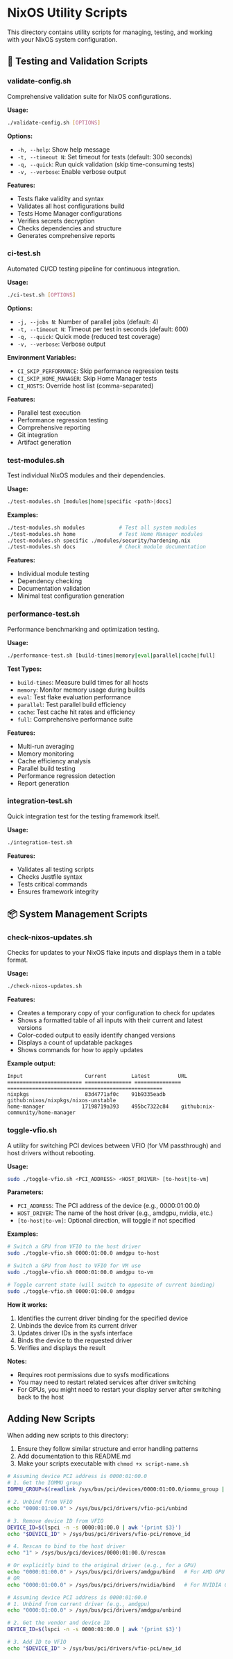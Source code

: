 # NixOS Utility Scripts

This directory contains utility scripts for managing, testing, and working with your NixOS system configuration.

## 🧪 Testing and Validation Scripts

### validate-config.sh

Comprehensive validation suite for NixOS configurations.

**Usage:**
```bash
./validate-config.sh [OPTIONS]
```

**Options:**
- `-h, --help`: Show help message
- `-t, --timeout N`: Set timeout for tests (default: 300 seconds)
- `-q, --quick`: Run quick validation (skip time-consuming tests)
- `-v, --verbose`: Enable verbose output

**Features:**
- Tests flake validity and syntax
- Validates all host configurations build
- Tests Home Manager configurations
- Verifies secrets decryption
- Checks dependencies and structure
- Generates comprehensive reports

### ci-test.sh

Automated CI/CD testing pipeline for continuous integration.

**Usage:**
```bash
./ci-test.sh [OPTIONS]
```

**Options:**
- `-j, --jobs N`: Number of parallel jobs (default: 4)
- `-t, --timeout N`: Timeout per test in seconds (default: 600)
- `-q, --quick`: Quick mode (reduced test coverage)
- `-v, --verbose`: Verbose output

**Environment Variables:**
- `CI_SKIP_PERFORMANCE`: Skip performance regression tests
- `CI_SKIP_HOME_MANAGER`: Skip Home Manager tests
- `CI_HOSTS`: Override host list (comma-separated)

**Features:**
- Parallel test execution
- Performance regression testing
- Comprehensive reporting
- Git integration
- Artifact generation

### test-modules.sh

Test individual NixOS modules and their dependencies.

**Usage:**
```bash
./test-modules.sh [modules|home|specific <path>|docs]
```

**Examples:**
```bash
./test-modules.sh modules           # Test all system modules
./test-modules.sh home              # Test Home Manager modules
./test-modules.sh specific ./modules/security/hardening.nix
./test-modules.sh docs              # Check module documentation
```

**Features:**
- Individual module testing
- Dependency checking
- Documentation validation
- Minimal test configuration generation

### performance-test.sh

Performance benchmarking and optimization testing.

**Usage:**
```bash
./performance-test.sh [build-times|memory|eval|parallel|cache|full]
```

**Test Types:**
- `build-times`: Measure build times for all hosts
- `memory`: Monitor memory usage during builds
- `eval`: Test flake evaluation performance
- `parallel`: Test parallel build efficiency
- `cache`: Test cache hit rates and efficiency
- `full`: Comprehensive performance suite

**Features:**
- Multi-run averaging
- Memory monitoring
- Cache efficiency analysis
- Parallel build testing
- Performance regression detection
- Report generation

### integration-test.sh

Quick integration test for the testing framework itself.

**Usage:**
```bash
./integration-test.sh
```

**Features:**
- Validates all testing scripts
- Checks Justfile syntax
- Tests critical commands
- Ensures framework integrity

## 📦 System Management Scripts

### check-nixos-updates.sh

Checks for updates to your NixOS flake inputs and displays them in a table format.

**Usage:**
```bash
./check-nixos-updates.sh
```

**Features:**

- Creates a temporary copy of your configuration to check for updates
- Shows a formatted table of all inputs with their current and latest versions
- Color-coded output to easily identify changed versions
- Displays a count of updatable packages
- Shows commands for how to apply updates

**Example output:**

```
Input                    Current        Latest         URL
======================== =============== =============== ==================================================
nixpkgs                  83d4771af0c    91b9335eadb    github:nixos/nixpkgs/nixos-unstable
home-manager            17198719a393    495bc7322c84    github:nix-community/home-manager
```

### toggle-vfio.sh

A utility for switching PCI devices between VFIO (for VM passthrough) and host drivers without rebooting.

**Usage:**

```bash
sudo ./toggle-vfio.sh <PCI_ADDRESS> <HOST_DRIVER> [to-host|to-vm]
```

**Parameters:**

- `PCI_ADDRESS`: The PCI address of the device (e.g., 0000:01:00.0)
- `HOST_DRIVER`: The name of the host driver (e.g., amdgpu, nvidia, etc.)
- `[to-host|to-vm]`: Optional direction, will toggle if not specified

**Examples:**

```bash
# Switch a GPU from VFIO to the host driver
sudo ./toggle-vfio.sh 0000:01:00.0 amdgpu to-host

# Switch a GPU from host to VFIO for VM use
sudo ./toggle-vfio.sh 0000:01:00.0 amdgpu to-vm

# Toggle current state (will switch to opposite of current binding)
sudo ./toggle-vfio.sh 0000:01:00.0 amdgpu
```

**How it works:**
1. Identifies the current driver binding for the specified device
2. Unbinds the device from its current driver
3. Updates driver IDs in the sysfs interface
4. Binds the device to the requested driver
5. Verifies and displays the result

**Notes:**
- Requires root permissions due to sysfs modifications
- You may need to restart related services after driver switching
- For GPUs, you might need to restart your display server after switching back to the host

## Adding New Scripts

When adding new scripts to this directory:
1. Ensure they follow similar structure and error handling patterns
2. Add documentation to this README.md
3. Make your scripts executable with `chmod +x script-name.sh`

```bash
# Assuming device PCI address is 0000:01:00.0
# 1. Get the IOMMU group
IOMMU_GROUP=$(readlink /sys/bus/pci/devices/0000:01:00.0/iommu_group | basename)

# 2. Unbind from VFIO
echo "0000:01:00.0" > /sys/bus/pci/drivers/vfio-pci/unbind

# 3. Remove device ID from VFIO
DEVICE_ID=$(lspci -n -s 0000:01:00.0 | awk '{print $3}')
echo "$DEVICE_ID" > /sys/bus/pci/drivers/vfio-pci/remove_id

# 4. Rescan to bind to the host driver
echo "1" > /sys/bus/pci/devices/0000:01:00.0/rescan

# Or explicitly bind to the original driver (e.g., for a GPU)
echo "0000:01:00.0" > /sys/bus/pci/drivers/amdgpu/bind   # For AMD GPU
# OR
echo "0000:01:00.0" > /sys/bus/pci/drivers/nvidia/bind   # For NVIDIA GPU
```
```bash
# Assuming device PCI address is 0000:01:00.0
# 1. Unbind from current driver (e.g., amdgpu)
echo "0000:01:00.0" > /sys/bus/pci/drivers/amdgpu/unbind

# 2. Get the vendor and device ID
DEVICE_ID=$(lspci -n -s 0000:01:00.0 | awk '{print $3}')

# 3. Add ID to VFIO
echo "$DEVICE_ID" > /sys/bus/pci/drivers/vfio-pci/new_id
```